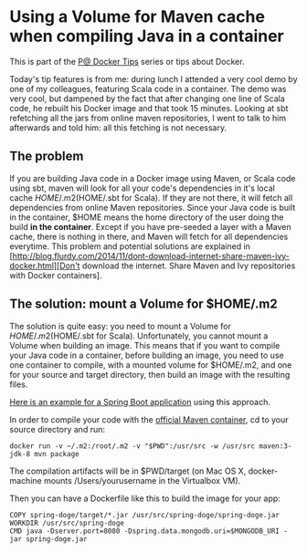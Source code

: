 # Using a Volume for Maven cache when compiling Java in a container

This is part of the [P@ Docker Tips](/README.md) series or tips about Docker.

Today's tip features is from me: during lunch I attended a very cool demo by one of my colleagues, featuring Scala code in a container. The demo was very cool, but dampened by the fact that after changing one line of Scala code, he rebuilt his Docker image and that took 15 minutes. Looking at sbt refetching all the jars from online maven repositories, I went to talk to him afterwards and told him: all this fetching is not necessary.

## The problem

If you are building Java code in a Docker image using Maven, or Scala code using sbt, maven will look for all your code's dependencies in it's local cache $HOME/.m2 ($HOME/.sbt for Scala). If they are not there, it will fetch all dependencies from online Maven repositories. Since your Java code is built in the container, $HOME means the home directory of the user doing the build **in the container**. Except if you have pre-seeded a layer with a Maven cache, there is nothing in there, and Maven will fetch for all dependencies everytime. This problem and potential solutions are explained in [http://blog.flurdy.com/2014/11/dont-download-internet-share-maven-ivy-docker.html][Don't download the internet. Share Maven and Ivy repositories with Docker containers].

## The solution: mount a Volume for $HOME/.m2

The solution is quite easy: you need to mount a Volume for $HOME/.m2 ($HOME/.sbt for Scala). Unfortunately, you cannot mount a Volume when building an image. This means that if you want to compile your Java code in a container, before building an image, you need to use one container to compile, with a mounted volume for $HOME/.m2, and one for your source and target directory, then build an image with the resulting files.

[Here is an example for a Spring Boot application](https://github.com/chanezon/spring-doge) using this approach.

In order to compile your code with the [official Maven container](https://registry.hub.docker.com/_/maven/), cd to your source directory and run:
```
docker run -v ~/.m2:/root/.m2 -v "$PWD":/usr/src -w /usr/src maven:3-jdk-8 mvn package
```

The compilation artifacts will be in $PWD/target (on Mac OS X, docker-machine mounts /Users/yourusername in the Virtualbox VM).

Then you can have a Dockerfile like this to build the image for your app:
```
COPY spring-doge/target/*.jar /usr/src/spring-doge/spring-doge.jar
WORKDIR /usr/src/spring-doge
CMD java -Dserver.port=8080 -Dspring.data.mongodb.uri=$MONGODB_URI -jar spring-doge.jar
```
